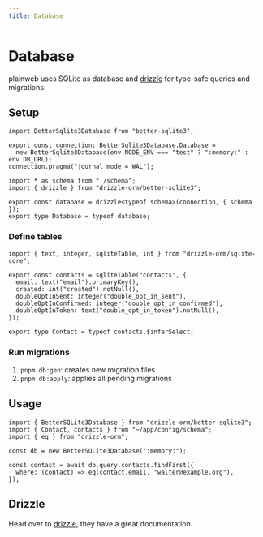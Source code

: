 ```yaml
---
title: Database
---
```


# Database

plainweb uses SQLite as database and [drizzle](https://orm.drizzle.team/docs/overview) for type-safe queries and migrations.

## Setup

```tsx
import BetterSqlite3Database from "better-sqlite3";

export const connection: BetterSqlite3Database.Database =
  new BetterSqlite3Database(env.NODE_ENV === "test" ? ":memory:" : env.DB_URL);
connection.pragma("journal_mode = WAL");
```

```tsx
import * as schema from "./schema";
import { drizzle } from "drizzle-orm/better-sqlite3";

export const database = drizzle<typeof schema>(connection, { schema });
export type Database = typeof database;
```

### Define tables

```tsx
import { text, integer, sqliteTable, int } from "drizzle-orm/sqlite-core";

export const contacts = sqliteTable("contacts", {
  email: text("email").primaryKey(),
  created: int("created").notNull(),
  doubleOptInSent: integer("double_opt_in_sent"),
  doubleOptInConfirmed: integer("double_opt_in_confirmed"),
  doubleOptInToken: text("double_opt_in_token").notNull(),
});

export type Contact = typeof contacts.$inferSelect;
```

### Run migrations

1. `pnpm db:gen`: creates new migration files
2. `pnpm db:apply`: applies all pending migrations

## Usage

```tsx
import { BetterSQLite3Database } from "drizzle-orm/better-sqlite3";
import { Contact, contacts } from "~/app/config/schema";
import { eq } from "drizzle-orm";

const db = new BetterSQLite3Database(":memory:");

const contact = await db.query.contacts.findFirst({
  where: (contact) => eq(contact.email, "walter@example.org"),
});
```

## Drizzle

Head over to [drizzle](https://orm.drizzle.team/docs/overview), they have a great documentation.
